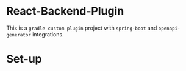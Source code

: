 # React-Backend-Plugin
This is a `gradle custom plugin` project with `spring-boot` and `openapi-generator` integrations.



# Set-up


